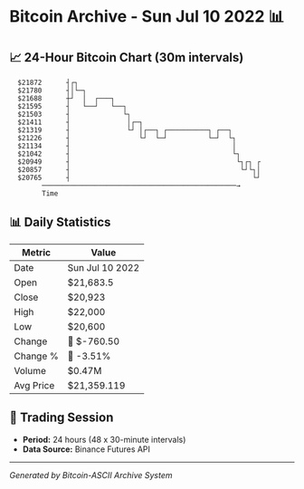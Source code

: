 # Bitcoin Archive - Sun Jul 10 2022 📊

## 📈 24-Hour Bitcoin Chart (30m intervals)

```
  $21872      ┤┌┐                                              
  $21780      ┤│└─┐                                            
  $21688      ┼┘  │  ┌───┐                                     
  $21595      ┤   └──┘   └──┐                                  
  $21503      ┤             └┐                                 
  $21411      ┤              │┌─┐                              
  $21319      ┤              └┘ │┌──┐ ┌──────────┐ ┌──┐        
  $21226      ┤                 └┘  └─┘          └─┘  └┐       
  $21134      ┤                                        │       
  $21042      ┤                                        └┐      
  $20949      ┤                                         └┐┌┐ ┌ 
  $20857      ┤                                          └┘└┐│ 
  $20765      ┤                                             └┘ 
        ────────────────────────────────────────────────→
        Time
```

## 📊 Daily Statistics

| Metric | Value |
|--------|-------|
| Date | Sun Jul 10 2022 |
| Open | $21,683.5 |
| Close | $20,923 |
| High | $22,000 |
| Low | $20,600 |
| Change | 🔴 $-760.50 |
| Change % | 🔴 -3.51% |
| Volume | $0.47M |
| Avg Price | $21,359.119 |

## 📅 Trading Session

- **Period:** 24 hours (48 x 30-minute intervals)
- **Data Source:** Binance Futures API

---
*Generated by Bitcoin-ASCII Archive System*
